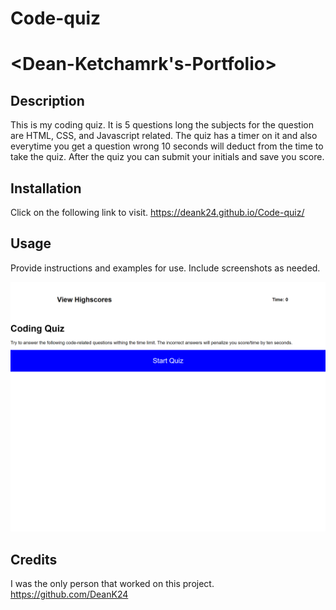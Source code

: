 # Code-quiz
# <Dean-Ketchamrk's-Portfolio>

## Description
This is my coding quiz. It is 5 questions long the subjects for the question are HTML, CSS, and Javascript related. The quiz has a timer on it and also everytime you get a question wrong 10 seconds will deduct from the time to take the quiz. After the quiz you can submit your initials and save you score.


## Installation

Click on the following link to visit.
https://deank24.github.io/Code-quiz/

## Usage

Provide instructions and examples for use. Include screenshots as needed.
  
![Screenshot](/assets/images/_C__Users_deank_challenges_Code-quiz_index.html.png)


## Credits
I was the only person that worked on this project.
https://github.com/DeanK24